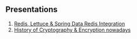## Presentations

1. [Redis, Lettuce & Spring Data Redis Integration](presentations/redis.md)
2. [History of Cryptography & Encryption nowadays](presentations/encryption.md)

